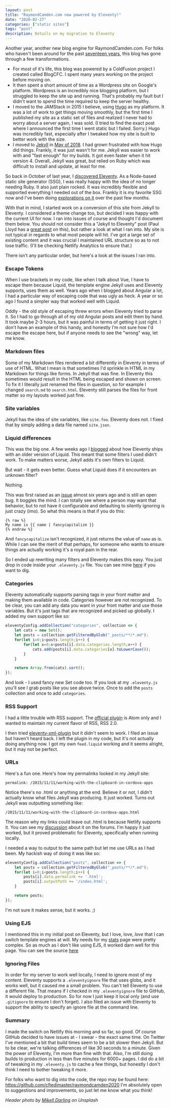 ```yaml
---
layout: post
title: "RaymondCamden.com now powered by Eleventy!"
date: "2020-02-27"
categories: ["static sites"]
tags: "post"
description: Details on my migration to Eleventy
---
```


Another year, another new blog engine for RaymondCamden.com. For folks who haven't been around for the past [seventeen years](https://www.raymondcamden.com/2003/02/12/395FA384-CC01-17D6-AE9B36479350D784), this blog has gone through a few transformations.

* For most of it's life, this blog was powered by a ColdFusion project I created called BlogCFC. I spent many years working on the project before moving on.
* It then spent a short amount of time as a Wordpress site on Google's platform. Wordpress is an incredibly nice blogging platform, but I struggled to keep the site up and running. That's probably my fault but I didn't want to spend the time required to keep the server healthy.
* I moved to the JAMStack in 2015 I believe, using [Hugo](https://gohugo.io/) as my platform. It was a lot of work to get things moving smoothly, but the first time I published my site as a static set of files and realized I never had to worry about a server again, I was sold. (I tried to find the exact post where I announced the first time I went static but I failed. Sorry.) Hugo was incredibly fast, especially after I tweaked how my site is built to better work with the size. 
* I moved to [Jekyll](https://jekyllrb.com/) in [May of 2018](https://www.raymondcamden.com/2018/05/15/welcome-to-raymondcamden-2018). I had grown frustrated with how Hugo did things. Frankly, it was just wasn't for me. Jekyll was easier to work with and "fast enough" for my builds. It got even faster when it hit version 4. Overall, Jekyll was great, but relied on Ruby which was difficult to install and update, at least for me.

So back in October of last year, I [discovered Eleventy](https://www.raymondcamden.com/2019/10/12/why-im-digging-eleventy). As a Node-based static site generator (SSG), I was really happy with the idea of no longer needing Ruby. It also just plain rocked. It was incredibly flexible and supported everything I needed out of the box. Frankly it is my favorite SSG now and I've been doing [explorations on it](https://www.raymondcamden.com/tags/eleventy/) over the past few months. 

With that in mind, I started work on a conversion of this site from Jekyll to Eleventy. I considered a theme change too, but decided I was happy with the current UI for now. I ran into issues of course and thought I'd document them below. You should not consider this a "Jekyll to Eleventy" post (Paul Lloyd has a [great post](https://24ways.org/2018/turn-jekyll-up-to-eleventy/) on this), but rather a look at what I ran into. My site is not typical in regards to what most people will hit. I've got a large set of existing content and it was crucial I maintained URL structure so as to not lose traffic. (I'll be checking Netlify Analytics to ensure that.) 

There isn't any particular order, but here's a look at the issues I ran into.

### Escape Tokens

When I use brackets in my code, like when I talk about Vue, I have to escape them because Liquid, the template engine Jekyll uses and Eleventy supports, uses them as well. Years ago when I blogged about Angular a lot, I had a particular way of escaping code that was ugly as heck. A year or so ago I found a simpler way that worked well with Liquid. 

Oddly - the old style of escaping threw errors when Eleventy tried to parse it. So I had to go through all of my old Angular posts and edit them by hand. It took maybe 2-3 hours, but it was painful in terms of getting it just right. I don't have an example of this handy, and honestly I'm not sure how I'd escape the escape here, but if anyone needs to see the "wrong" way, let me know. 

### Markdown files

Some of my Markdown files rendered a bit differently in Eleventy in terms of use of HTML. What I mean is that sometimes I'd sprinkle in HTML in my Markdown for things like forms. In Jekyll that was fine. In Eleventy this sometimes would result in the HTML being escaped and shown on screen. To fix it I literally just renamed the files in question, so for example I changed `search.md` to `search.html`. Eleventy still parses the files for front matter so my layouts worked just fine. 

### Site variables

Jekyll has the idea of site variables, like `site.foo`. Eleventy does not. I fixed that by simply adding a data file named `site.json`. 

### Liquid differences

This was the big one. A few weeks ago I [blogged](https://www.raymondcamden.com/2020/02/07/checking-and-upgrading-template-engines-in-eleventy) about how Eleventy ships with an older version of Liquid. This meant that some filters I used didn't work. To make matters worse, Jekyll adds it's own filters to Liquid.

But wait - it gets even better. Guess what Liquid does if it encounters an unknown filter? 

Nothing.

This was first raised as an [issue](https://github.com/Shopify/liquid/issues/422) almost six years ago and is still an open bug. It boggles the mind. I can totally see where a person may want that behavior, but to not have it configurable and defaulting to silently ignoring is just crazy (imo). So what this means is that if you do this:

```
{% raw %}
My name is {{ name | fancycapitalize }}
{% endraw %}
```

And `fancycapitalize` isn't recognized, it just returns the value of `name` as is. While I can see the merit of that perhaps, for someone who wants to ensure things are actually working it's a royal pain in the rear. 

So I ended up rewriting many filters and Eleventy makes this easy. You just drop in code inside your `.eleventy.js` file. You can see mine [here](https://github.com/cfjedimaster/raymondcamden2020/blob/master/.eleventy.js) if you want to dig. 

### Categories

Eleventy automatically supports parsing tags in your front matter and making them available in code. Categories however are not recognized. To be clear, you can add any data you want in your front matter and use those variables. But it's just tags that are recognized and picked up globally. I added my own support like so:

```js
eleventyConfig.addCollection("categories", collection => {
	let cats = new Set();
	let posts = collection.getFilteredByGlob("_posts/**/*.md");
	for(let i=0;i<posts.length;i++) {
		for(let x=0;x<posts[i].data.categories.length;x++) {
			cats.add(posts[i].data.categories[x].toLowerCase());
		}
	}

	return Array.from(cats).sort();
});
```

And look - I used fancy new Set code too. If you look at my `.eleventy.js` you'll see I grab posts like you see above twice. Once to add the `posts` collection and once to add `categories`. 

### RSS Support

I had a little trouble with RSS support. The [official plugin](https://www.11ty.dev/docs/plugins/rss/) is Atom only and I wanted to maintain my current flavor of RSS, RSS 2.0. 

I then tried [eleventy-xml-plugin](https://github.com/jeremenichelli/eleventy-xml-plugin) but it didn't seem to work. I filed an issue but haven't heard back. I left the plugin in my code, but it's not actually doing anything now. I got my own `feed.liquid` working and it seems alright, but it may not be perfect. 

### URLs

Here's a fun one. Here's how my permalinks looked in my Jekyll site:

```
permalink: /2015/11/11/working-with-the-clipboard-in-cordova-apps
```

Notice there's no .html or anything at the end. Believe it or not, I didn't actually know what files Jekyll was producing. It just worked. Turns out Jekyll was outputting something like:

```
/2015/11/11/working-with-the-clipboard-in-cordova-apps.html
```

The reason why my links could leave out .html is because Netlify supports it. You can see my [discussion](https://community.netlify.com/t/pretty-urls-with-the-setting-turned-off/8743) about it on the forums. I'm happy it just worked, but it proved problematic for Eleventy, specifically when running locally.

I needed a way to output to the same path but let me use URLs as I had been. My hackish way of doing it was like so:

```js
eleventyConfig.addCollection("posts", collection => {
	let posts = collection.getFilteredByGlob("_posts/**/*.md");
	for(let i=0;i<posts.length;i++) {
		posts[i].data.permalink += '.html';
		posts[i].outputPath += '/index.html';
	}

	return posts;
});
```

I'm not sure it makes sense, but it works. ;)

### Using EJS

I mentioned this in my initial post on Eleventy, but I love, love, *love* that I can switch template engines at will. My needs for my [stats](https://www.raymondcamden.com/stats) page were pretty complex. So as much as I don't like using EJS, it worked darn well for this page. You can see the source [here](https://github.com/cfjedimaster/raymondcamden2020/blob/master/stats.ejs)

### Ignoring Files

In order for my server to work well locally, I need to ignore most of my content. Eleventy supports a `.eleventyignore` file that uses globs, and it works well, but it caused me a small problem. You can't tell Eleventy to use a different file. That means if I checked in my `.eleventyignore` file to GitHub, it would deploy to production. So for now I just keep it local only (and use `.gitignore` to ensure I don't forget). I also filed an issue with Eleventy to support the ability to specify an ignore file at the command line. 

### Summary

I made the switch on Netlify this morning and so far, so good. Of course GitHub decided to have issues at - I swear - the exact same time. On Twitter I've mentioned a bit that build times seem to be a bit slower then Jekyll. But to be clear, we're talking differences of like 30 seconds to a minute. Given the power of Eleventy, I'm more than fine with that. Also, I'm still doing builds to production in less than five minutes for 6000+ pages. I did do a bit of tweaking in my `.eleventy.js` to cache a few things, but honestly I don't think I need to bother tweaking it more. 

For folks who want to dig into the code, the repo may be found here: <https://github.com/cfjedimaster/raymondcamden2020> I'm absolutely open to suggestions and improvements, so just let me know what you think!

<i>Header photo by <a href="https://unsplash.com/@md630?utm_source=unsplash&utm_medium=referral&utm_content=creditCopyText">Mikell Darling</a> on Unsplash</i>